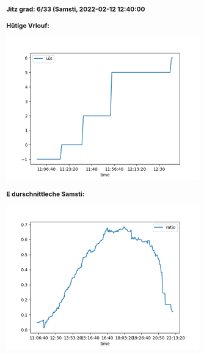 ### Jitz grad: 6/33 (Samsti, 2022-02-12 12:40:00

### Hütige Vrlouf:
![Graph](Today.png)

### E durschnittleche Samsti:
![Graph](Samsti.png)